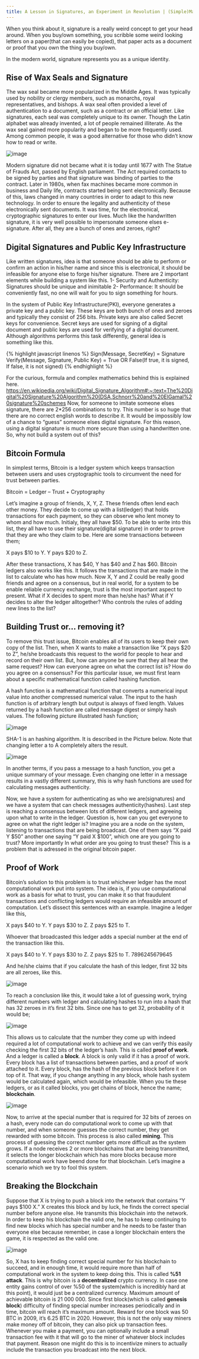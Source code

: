 ```yaml
---
title: A Lesson in Signatures, an Experiment in Revolution | (Simple)Math Behind Bitcoin 
---
```


When you think about it, signature is a really weird concept to get your head around. When you buy/own something, you scribble some weird looking letters on a paper(that can easily be copied), that paper acts as a document or proof that you own the thing you buy/own. 

In the modern world, signature represents you as a unique identity. 


## Rise of Wax Seals and Signature

The wax seal became more popularized in the Middle Ages. It was typically used by nobility or clergy members, such as monarchs, royal representatives, and bishops. A wax seal often provided a level of authentication to a document, such as a contract or an official letter. Like signatures, each seal was completely unique to its owner. Though the Latin alphabet was already invented, a lot of people remained illiterate. As the wax seal gained more popularity and began to be more frequently used. Among common people, it was a good alternative for those who didn’t know how to read or write.

![image](/img/signature.jpg)

Modern signature did not became what it is today until 1677 with The Statue of Frauds Act, passed by English parliament. The Act required contacts to be signed by parties and that signature was binding of parties to the contract. Later in 1980s, when fax machines became more common in business and Daily life, contracts started being sent electronically. Because of this, laws changed in many countries in order to adapt to this new technology. In order to ensure the legality and authenticity of these electronically sent documents. It was time, for the electronical, cryptographic signatures to enter our lives. Much like the handwritten signature, it is very well possible to impersonate someone elses e-signature. After all, they are a bunch of ones and zeroes, right?

## Digital Signatures and Public Key Infrastructure

Like written signatures, idea is that someone should be able to perform or confirm an action in his/her name and since this is electronical, it should be infeasible for anyone else to forge his/her signature. There are 2 important elements while building a system like this. 
1-	Security and Authenticity: Signatures should be unique and inimitable
2-	Performance: It should be conveniently fast, no one will wait for you to sign something for hours.

In the system of Public Key Infrastructure(PKI), everyone generates a private key and a public key. These keys are both bunch of ones and zeroes and typically they consist of 256 bits. Private keys are also called Secret keys for convenience. Secret keys are used for signing of a digital document and public keys are used for verifying of a digital document. Although algorithms performs this task differently, general idea is something like this.

{% highlight javascript linenos %}
Sign(Message, SecretKey) = Signature
Verify(Message, Signature, Public Key) = True OR False(If true, it is signed, If false, it is not signed)
{% endhighlight %}

For the curious, formula and complex mathematics behind this is explained here.
https://en.wikipedia.org/wiki/Digital_Signature_Algorithm#:~:text=The%20Digital%20Signature%20Algorithm%20(DSA,Schnorr%20and%20ElGamal%20signature%20schemes 
Now, for someone to imitate someone elses signature, there are 2*256 combinations to try. This number is so huge that there are no correct english words to describe it. It would be impossibly low of a chance to “guess” someone elses digital signature. For this reason, using a digital signature is much more secure than using a handwritten one. So, why not build a system out of this?

## Bitcoin Formula

In simplest terms, Bitcoin is a ledger system which keeps transaction between users and uses cryptographic tools to circumvent the need for trust between parties.

Bitcoin = Ledger – Trust + Cryptography

Let’s imagine a group of friends, X, Y, Z. These friends often lend each other money. They decide to come up with a list(ledger) that holds transactions for each payment, so they can observe who lent money to whom and how much. Initialy, they all have $50. To be able to write into this list, they all have to use their signature(digital signature) in order to prove that they are who they claim to be. 
Here are some transactions between them;

X pays $10 to Y.
Y pays $20 to Z.

After these transactions, X has $40, Y has $40 and Z has $60. Bitcoin ledgers also works like this. It follows the transactions that are made in the list to calculate who has how much. Now X, Y and Z could be really good friends and agree on a consensus, but in real world, for a system to be enable reliable currency exchange, trust is the most important aspect to present. What if X decides to spent more than he/she has? What if Y decides to alter the ledger alltogether? Who controls the rules of adding new lines to the list?

## Building Trust or… removing it?

To remove this trust issue, Bitcoin enables all of its users to keep their own copy of the list. Then, when X wants to make a transaction like “X pays $20 to Z”, he/she broadcasts this request to the world for people to hear and record on their own list. But, how can anyone be sure that they all hear the same request? How can everyone agree on what the correct list is? How do you agree on a consensus? For this particular issue, we must first learn about a specific mathematical function called hashing function.

A hash function is a mathematical function that converts a numerical input value into another compressed numerical value. The input to the hash function is of arbitrary length but output is always of fixed length. Values returned by a hash function are called message digest or simply hash values. The following picture illustrated hash function;

![image](/img/hash1.jpg)

SHA-1 is an hashing algorithm. It is described in the Picture below. Note that changing letter a to A completely alters the result. 

![image](/img/hash2.jpg)

In another terms, if you pass a message to a hash function, you get a unique summary of your message. Even changing one letter in a message results in a vastly different summary, this is why hash functions are used for calculating messages authenticity. 



Now, we have a system for authenticating as who we are(signatures) and we have a system that can check messages authenticity(hashes). Last step is reaching a consensus between lots of different ledgers, and agreeing upon what to write in the ledger. Question is, how can you get everyone to agree on what the right ledger is? Imagine you are a node on the system, listening to transactions that are being broadcast. One of them says “X paid Y $50” another one saying “Y paid X $100”, which one are you going to trust? More importantly In what order are you going to trust these? This is a problem that is adressed in the original bitcoin paper.

## Proof of Work

Bitcoin’s solution to this problem is to trust whichever ledger has the most computational work put into system. The idea is, if you use computational work as a basis for what to trust, you can make it so that fraudulent transactions and conflicting ledgers would require an infeasible amount of computation. Let’s dissect this sentences with an example. Imagine a ledger like this,

X pays $40 to Y.
Y pays $30 to Z.
Z pays $25 to T.

Whoever that broadcasted this ledger adds a special number at the end of the transaction like this. 

X pays $40 to Y.
Y pays $30 to Z.
Z pays $25 to T.
7896245679645

And he/she claims that if you calculate the hash of this ledger, first 32 bits are all zeroes, like this.

![image](/img/32bits.png)

To reach a conclusion like this, it would take a lot of guessing work, trying different numbers with ledger and calculating hashes to run into a hash that has 32 zeroes in it’s first 32 bits. Since one has to get 32, probability of it would be;

![image](/img/probability.png)

This allows us to calculate that the number they come up with indeed required a lot of computational work to achieve and we can verify this easily checking the first 32 bits of the ledger’s hash. This is called **proof of work**. And a ledger is called a **block**. A block is only valid if it has a proof of work. Every block has a list of transactions between parties, and a proof of work attached to it. Every block, has the hash of the previous block before it on top of it. That way, if you change anything in any block, whole hash system would be calculated again, which would be infeasible. When you tie these ledgers, or as it called  blocks, you get chains of block, hence the name; **blockchain**.

![image](/img/blockchain.png)

Now, to arrive at the special number that is required for 32 bits of zeroes on a hash, every node can do computational work to come up with that number, and when someone guesses the correct number, they get rewarded with some bitcoin. This process is also called **mining**. This process of guessing the correct number gets more difficult as the system grows. If a node receives 2 or more blockchains that are being transmitted, it selects the longer blockchain which has more blocks because more computational work have beend done for that blockchain. 
Let’s imagine a scenario which we try to fool this system.

## Breaking the Blockchain

Suppose that X is trying to push a block into the network that contains “Y pays $100 X.” X creates this block and by luck, he finds the correct special number before anyone else. He transmits this blockchain into the network. In order to keep his blockchain the valid one, he has to keep continuing to find new blocks which has special number and he needs to be faster than everyone else because remember, in case a longer blockchain enters the game, it is respected as the valid one. 

![image](/img/fooling.png)

So, X has to keep finding correct special number for his blockchain to succeed, and in enough time, it would require more than half of computational work in the system to keep doing this. This is called **%51 attack**. This is why bitcoin is a **decentralized** crypto currency. In case one entity gains control of over %50 of the system(which is incredibly hard at this point), it would just be a centralized currency. 
Maximum amount of achievable bitcoin is 21 000 000. Since first block(which is called **genesis block**) difficulty of finding special number increases periodically and in time, bitcoin will reach it’s maximum amount. Reward for one block was 50 BTC in 2009, it’s 6.25 BTC in 2020. However, this is not the only way miners make money off of bitcoin, they can also pick up transaction fees. Whenever you make a payment, you can optionally include a small transaction fee with it that will go to the miner of whatever block includes that payment. Reason one might do this is to incentivize miners to actually include the transaction you broadcast into the next block. 










